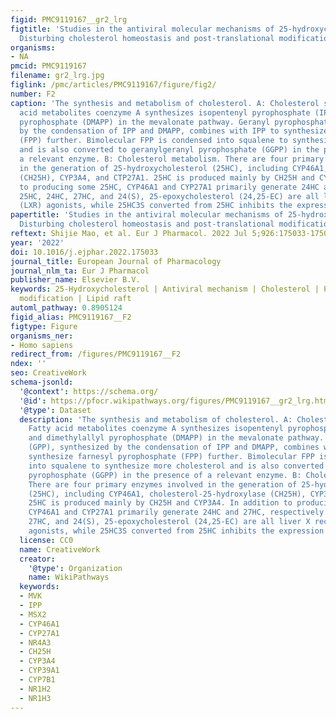 ```yaml
---
figid: PMC9119167__gr2_lrg
figtitle: 'Studies in the antiviral molecular mechanisms of 25-hydroxycholesterol:
  Disturbing cholesterol homeostasis and post-translational modification of proteins'
organisms:
- NA
pmcid: PMC9119167
filename: gr2_lrg.jpg
figlink: /pmc/articles/PMC9119167/figure/fig2/
number: F2
caption: 'The synthesis and metabolism of cholesterol. A: Cholesterol synthesis. Fatty
  acid metabolites coenzyme A synthesizes isopentenyl pyrophosphate (IPP) and dimethylallyl
  pyrophosphate (DMAPP) in the mevalonate pathway. Geranyl pyrophosphate (GPP), synthesized
  by the condensation of IPP and DMAPP, combines with IPP to synthesize farnesyl pyrophosphate
  (FPP) further. Bimolecular FPP is condensed into squalene to synthesize more cholesterol
  and is also converted to geranylgeranyl pyrophosphate (GGPP) in the presence of
  a relevant enzyme. B: Cholesterol metabolism. There are four primary enzymes involved
  in the generation of 25-hydroxycholesterol (25HC), including CYP46A1, cholesterol-25-hydroxylase
  (CH25H), CYP3A4, and CTP27A1. 25HC is produced mainly by CH25H and CYP3A4. In addition
  to producing some 25HC, CYP46A1 and CYP27A1 primarily generate 24HC and 27HC, respectively.
  25HC, 24HC, 27HC, and 24(S), 25-epoxycholesterol (24,25-EC) are all liver X receptor
  (LXR) agonists, while 25HC3S converted from 25HC inhibits the expression of LXR.'
papertitle: 'Studies in the antiviral molecular mechanisms of 25-hydroxycholesterol:
  Disturbing cholesterol homeostasis and post-translational modification of proteins.'
reftext: Shijie Mao, et al. Eur J Pharmacol. 2022 Jul 5;926:175033-175033.
year: '2022'
doi: 10.1016/j.ejphar.2022.175033
journal_title: European Journal of Pharmacology
journal_nlm_ta: Eur J Pharmacol
publisher_name: Elsevier B.V.
keywords: 25-Hydroxycholesterol | Antiviral mechanism | Cholesterol | Post-translational
  modification | Lipid raft
automl_pathway: 0.8905124
figid_alias: PMC9119167__F2
figtype: Figure
organisms_ner:
- Homo sapiens
redirect_from: /figures/PMC9119167__F2
ndex: ''
seo: CreativeWork
schema-jsonld:
  '@context': https://schema.org/
  '@id': https://pfocr.wikipathways.org/figures/PMC9119167__gr2_lrg.html
  '@type': Dataset
  description: 'The synthesis and metabolism of cholesterol. A: Cholesterol synthesis.
    Fatty acid metabolites coenzyme A synthesizes isopentenyl pyrophosphate (IPP)
    and dimethylallyl pyrophosphate (DMAPP) in the mevalonate pathway. Geranyl pyrophosphate
    (GPP), synthesized by the condensation of IPP and DMAPP, combines with IPP to
    synthesize farnesyl pyrophosphate (FPP) further. Bimolecular FPP is condensed
    into squalene to synthesize more cholesterol and is also converted to geranylgeranyl
    pyrophosphate (GGPP) in the presence of a relevant enzyme. B: Cholesterol metabolism.
    There are four primary enzymes involved in the generation of 25-hydroxycholesterol
    (25HC), including CYP46A1, cholesterol-25-hydroxylase (CH25H), CYP3A4, and CTP27A1.
    25HC is produced mainly by CH25H and CYP3A4. In addition to producing some 25HC,
    CYP46A1 and CYP27A1 primarily generate 24HC and 27HC, respectively. 25HC, 24HC,
    27HC, and 24(S), 25-epoxycholesterol (24,25-EC) are all liver X receptor (LXR)
    agonists, while 25HC3S converted from 25HC inhibits the expression of LXR.'
  license: CC0
  name: CreativeWork
  creator:
    '@type': Organization
    name: WikiPathways
  keywords:
  - MVK
  - IPP
  - MSX2
  - CYP46A1
  - CYP27A1
  - NR4A3
  - CH25H
  - CYP3A4
  - CYP39A1
  - CYP7B1
  - NR1H2
  - NR1H3
---
```

